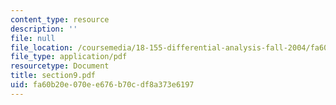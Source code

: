 ```yaml
---
content_type: resource
description: ''
file: null
file_location: /coursemedia/18-155-differential-analysis-fall-2004/fa60b20e070ee676b70cdf8a373e6197_section9.pdf
file_type: application/pdf
resourcetype: Document
title: section9.pdf
uid: fa60b20e-070e-e676-b70c-df8a373e6197
---
```

